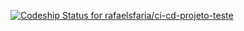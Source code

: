 [ ![Codeship Status for rafaelsfaria/ci-cd-projeto-teste](https://app.codeship.com/projects/d6600530-2459-0138-4e01-024e89736384/status?branch=master)](https://app.codeship.com/projects/249910)